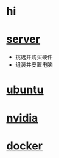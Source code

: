# hi
# [server](readme.md)    

- 挑选并购买硬件
- 组装并安置电脑

# [ubuntu](ubuntu.md#hi)

# [nvidia](nvidia.md#hi)    

# [docker](docker.md#hi)  

